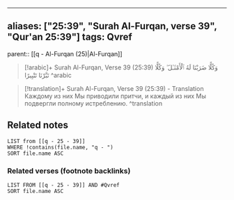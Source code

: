 
---
aliases: ["25:39", "Surah Al-Furqan, verse 39", "Qur'an 25:39"]
tags: Qvref
---

parent:: [[q - Al-Furqan (25)|Al-Furqan]]

> [!arabic]+ Surah Al-Furqan, Verse 39 (25:39)
> <span class="quran-arabic">وَكُلًّا ضَرَبْنَا لَهُ ٱلْأَمْثَـٰلَ ۖ وَكُلًّا تَبَّرْنَا تَتْبِيرًا</span>
^arabic

> [!translation]+ Surah Al-Furqan, Verse 39 (25:39) - Translation
> Каждому из них Мы приводили притчи, и каждый из них Мы подвергли полному истреблению.
^translation



## Related notes
```dataview
LIST from [[q - 25 - 39]]
WHERE !contains(file.name, "q - ")
SORT file.name ASC
```

### Related verses (footnote backlinks)
```dataview
LIST FROM [[q - 25 - 39]] AND #Qvref
SORT file.name ASC
```

